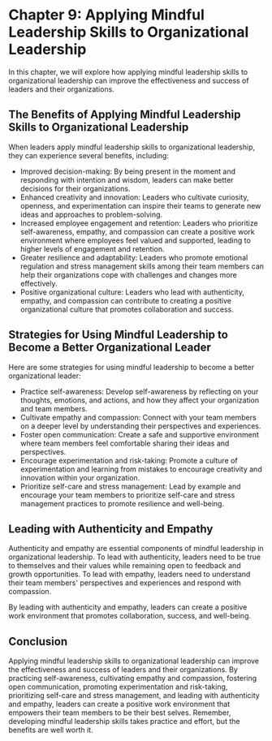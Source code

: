 Chapter 9: Applying Mindful Leadership Skills to Organizational Leadership
==========================================================================

In this chapter, we will explore how applying mindful leadership skills to organizational leadership can improve the effectiveness and success of leaders and their organizations.

The Benefits of Applying Mindful Leadership Skills to Organizational Leadership
-------------------------------------------------------------------------------

When leaders apply mindful leadership skills to organizational leadership, they can experience several benefits, including:

* Improved decision-making: By being present in the moment and responding with intention and wisdom, leaders can make better decisions for their organizations.
* Enhanced creativity and innovation: Leaders who cultivate curiosity, openness, and experimentation can inspire their teams to generate new ideas and approaches to problem-solving.
* Increased employee engagement and retention: Leaders who prioritize self-awareness, empathy, and compassion can create a positive work environment where employees feel valued and supported, leading to higher levels of engagement and retention.
* Greater resilience and adaptability: Leaders who promote emotional regulation and stress management skills among their team members can help their organizations cope with challenges and changes more effectively.
* Positive organizational culture: Leaders who lead with authenticity, empathy, and compassion can contribute to creating a positive organizational culture that promotes collaboration and success.

Strategies for Using Mindful Leadership to Become a Better Organizational Leader
--------------------------------------------------------------------------------

Here are some strategies for using mindful leadership to become a better organizational leader:

* Practice self-awareness: Develop self-awareness by reflecting on your thoughts, emotions, and actions, and how they affect your organization and team members.
* Cultivate empathy and compassion: Connect with your team members on a deeper level by understanding their perspectives and experiences.
* Foster open communication: Create a safe and supportive environment where team members feel comfortable sharing their ideas and perspectives.
* Encourage experimentation and risk-taking: Promote a culture of experimentation and learning from mistakes to encourage creativity and innovation within your organization.
* Prioritize self-care and stress management: Lead by example and encourage your team members to prioritize self-care and stress management practices to promote resilience and well-being.

Leading with Authenticity and Empathy
-------------------------------------

Authenticity and empathy are essential components of mindful leadership in organizational leadership. To lead with authenticity, leaders need to be true to themselves and their values while remaining open to feedback and growth opportunities. To lead with empathy, leaders need to understand their team members' perspectives and experiences and respond with compassion.

By leading with authenticity and empathy, leaders can create a positive work environment that promotes collaboration, success, and well-being.

Conclusion
----------

Applying mindful leadership skills to organizational leadership can improve the effectiveness and success of leaders and their organizations. By practicing self-awareness, cultivating empathy and compassion, fostering open communication, promoting experimentation and risk-taking, prioritizing self-care and stress management, and leading with authenticity and empathy, leaders can create a positive work environment that empowers their team members to be their best selves. Remember, developing mindful leadership skills takes practice and effort, but the benefits are well worth it.
